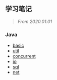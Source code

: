 ## 学习笔记
> _From 2020.01.01_

### Java
* [basic](https://kingkh1995.github.io/blog/java/basic/)
* [util]()
* [concurrent]()
* [io]()
* [sql]()
* [net]()


